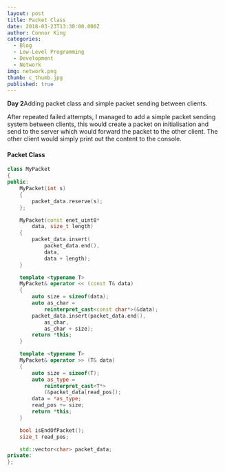 ```yaml
---
layout: post
title: Packet Class
date: 2018-03-23T13:30:00.000Z
author: Connor King
categories:
  - Blog
  - Low-Level Programming
  - Development
  - Network
img: network.png
thumb: c_thumb.jpg
published: true
---
```


<b>Day 2</b>Adding packet class and simple packet sending between clients.<!--more-->

After repeated failed attempts, I managed to add a simple packet sending system between clients, this would create a packet on initialisation and send to the server which would forward the packet to the other client. The other client would simply print out the content to the console.

#### Packet Class
```C++
class MyPacket
{
public:
	MyPacket(int s)
	{
		packet_data.reserve(s);
	};

	MyPacket(const enet_uint8*
		data, size_t length)
	{
		packet_data.insert(
			packet_data.end(),
			data,
			data + length);
	}

	template <typename T>
	MyPacket& operator << (const T& data)
	{
		auto size = sizeof(data);
		auto as_char =
			reinterpret_cast<const char*>(&data);
		packet_data.insert(packet_data.end(),
			as_char,
			as_char + size);
		return *this;
	}

	template <typename T>
	MyPacket& operator >> (T& data)
	{
		auto size = sizeof(T);
		auto as_type =
			reinterpret_cast<T*>
			(&packet_data[read_pos]);
		data = *as_type;
		read_pos += size;
		return *this;
	}

	bool isEndOfPacket();
	size_t read_pos;

	std::vector<char> packet_data;
private:
};
```
